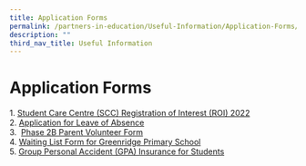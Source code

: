 ```yaml
---
title: Application Forms
permalink: /partners-in-education/Useful-Information/Application-Forms/
description: ""
third_nav_title: Useful Information
---
```

# Application Forms
1. <a href="https://docs.google.com/forms/d/e/1FAIpQLScBPxUSTNjI0z-1RJuQwNk01xH3L5CtKnBJ-H6d6Ee70QdKsg/viewform" target="_blank">Student Care Centre (SCC) Registration of Interest (ROI) 2022</a>     
2. <a href="https://go.gov.sg/loa-grps" target="_blank">Application for Leave of Absence</a>  
3.  <a href="/files/Partners%20in%20Education/Useful%20Information/2021_2022%20Phase%202B%20Parent%20Volunteer%20Application%20Form.pdf" target="_blank">Phase 2B Parent Volunteer Form</a>     
4. <a href="https://go.gov.sg/waitinglist-grps" target="_blank">Waiting List Form for Greenridge Primary School</a>   
5. <a href="https://studentgpa.incomegroupins.com.sg/" target="_blank">Group Personal Accident (GPA) Insurance for Students</a>